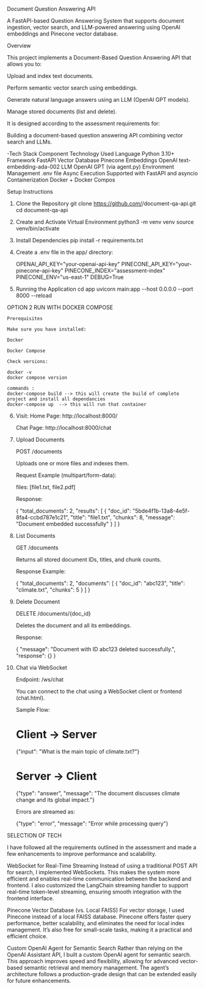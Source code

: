 Document Question Answering API

A FastAPI-based Question Answering System that supports document ingestion, vector search, and LLM-powered answering using OpenAI embeddings and Pinecone vector database.

Overview

This project implements a Document-Based Question Answering API that allows you to:

Upload and index text documents.

Perform semantic vector search using embeddings.

Generate natural language answers using an LLM (OpenAI GPT models).

Manage stored documents (list and delete).

It is designed according to the assessment requirements for:

Building a document-based question answering API combining vector search and LLMs.


-Tech Stack
Component	Technology Used
Language	Python 3.10+
Framework	FastAPI
Vector Database	Pinecone
Embeddings	OpenAI text-embedding-ada-002
LLM	OpenAI GPT (via agent.py)
Environment Management	.env file
Async Execution	Supported with FastAPI and asyncio
Containerization
Docker + Docker Compos



Setup Instructions

1. Clone the Repository
    git clone https://github.com/<your-username>/document-qa-api.git
    cd document-qa-api

2. Create and Activate Virtual Environment
    python3 -m venv venv
    source venv/bin/activate

3. Install Dependencies
    pip install -r requirements.txt

4. Create a .env file in the app/ directory:

    OPENAI_API_KEY="your-openai-api-key"
    PINECONE_API_KEY="your-pinecone-api-key"
    PINECONE_INDEX="assessment-index"
    PINECONE_ENV="us-east-1"
    DEBUG=True

5. Running the Application
    cd app
uvicorn main:app --host 0.0.0.0 --port 8000 --reload

OPTION 2
RUN WITH DOCKER COMPOSE 


    Prerequisites

    Make sure you have installed:

    Docker

    Docker Compose

    Check versions:

    docker -v
    docker compose version

    commands :
    docker-compose build --> this will create the build of complete project and install all dependancies 
    docker-compose up  --> this will run that container 

6. Visit:
    Home Page: http://localhost:8000/

    Chat Page: http://localhost:8000/chat

7. Upload Documents

    POST /documents

    Uploads one or more files and indexes them.

    Request Example (multipart/form-data):

    files: [file1.txt, file2.pdf]


    Response:

    {
    "total_documents": 2,
    "results": [
        {
        "doc_id": "5bde4f1b-13a8-4e5f-8fa4-ccbd787e1c21",
        "title": "file1.txt",
        "chunks": 8,
        "message": "Document embedded successfully"
        }
    ]
    }


8. List Documents

    GET /documents

    Returns all stored document IDs, titles, and chunk counts.

    Response Example:

    {
    "total_documents": 2,
    "documents": [
        {
        "doc_id": "abc123",
        "title": "climate.txt",
        "chunks": 5
        }
    ]
    }

9. Delete Document

    DELETE /documents/{doc_id}

    Deletes the document and all its embeddings.

    Response:

    {
    "message": "Document with ID abc123 deleted successfully.",
    "response": {}
    }

10. Chat via WebSocket

    Endpoint: /ws/chat

    You can connect to the chat using a WebSocket client or frontend (chat.html).

    Sample Flow:

    # Client → Server
    {"input": "What is the main topic of climate.txt?"}

    # Server → Client
    {"type": "answer", "message": "The document discusses climate change and its global impact."}


    Errors are streamed as:

    {"type": "error", "message": "Error while processing query"}



SELECTION OF TECH 

I have followed all the requirements outlined in the assessment and made a few enhancements to improve performance and scalability.

WebSocket for Real-Time Streaming
Instead of using a traditional POST API for search, I implemented WebSockets. This makes the system more efficient and enables real-time communication between the backend and frontend. I also customized the LangChain streaming handler to support real-time token-level streaming, ensuring smooth integration with the frontend interface.

Pinecone Vector Database (vs. Local FAISS)
For vector storage, I used Pinecone instead of a local FAISS database. Pinecone offers faster query performance, better scalability, and eliminates the need for local index management. It’s also free for small-scale tasks, making it a practical and efficient choice.

Custom OpenAI Agent for Semantic Search
Rather than relying on the OpenAI Assistant API, I built a custom OpenAI agent for semantic search. This approach improves speed and flexibility, allowing for advanced vector-based semantic retrieval and memory management. The agent’s architecture follows a production-grade design that can be extended easily for future enhancements.
